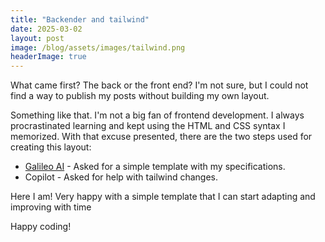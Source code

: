 ```yaml
---
title: "Backender and tailwind"
date: 2025-03-02
layout: post
image: /blog/assets/images/tailwind.png
headerImage: true
---
```


What came first? The back or the front end? I'm not sure, but I could not find a way to publish my posts without building my own layout. 

Something like that. I'm not a big fan of frontend development. I always procrastinated learning and kept using the HTML and CSS syntax I memorized. With that excuse presented, there are the two steps used for creating this layout:
- [Galileo AI](https://www.usegalileo.ai/explore) - Asked for a simple template with my specifications.
- Copilot - Asked for help with tailwind changes.

Here I am! Very happy with a simple template that I can start adapting and improving with time

Happy coding!
